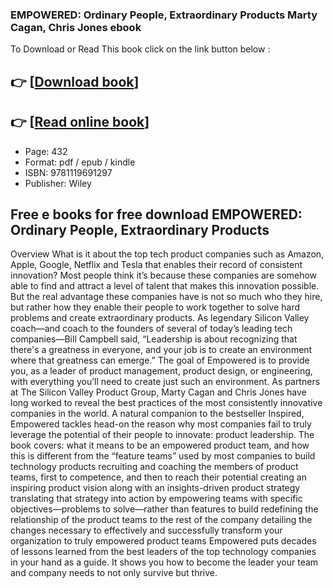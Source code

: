 ### EMPOWERED: Ordinary People, Extraordinary Products Marty Cagan, Chris Jones ebook

To Download or Read This book click on the link button below :

## 👉  [**[Download book](http://get-pdfs.com/download.php?group=book&from=github.com&id=586035&lnk=1079 "Download book")**]

## 👉  [**[Read online book](http://get-pdfs.com/download.php?group=book&from=github.com&id=586035&lnk=1079 "Read online book")**]


* Page: 432
* Format: pdf / epub / kindle
* ISBN: 9781119691297
* Publisher: Wiley



## Free e books for free download EMPOWERED: Ordinary People, Extraordinary Products


Overview
What is it about the top tech product companies such as Amazon, Apple, Google, Netflix and Tesla that enables their record of consistent innovation? Most people think it’s because these companies are somehow able to find and attract a level of talent that makes this innovation possible. But the real advantage these companies have is not so much who they hire, but rather how they enable their people to work together to solve hard problems and create extraordinary products. As legendary Silicon Valley coach—and coach to the founders of several of today’s leading tech companies—Bill Campbell said, “Leadership is about recognizing that there&#039;s a greatness in everyone, and your job is to create an environment where that greatness can emerge.” The goal of Empowered is to provide you, as a leader of product management, product design, or engineering, with everything you’ll need to create just such an environment. As partners at The Silicon Valley Product Group, Marty Cagan and Chris Jones have long worked to reveal the best practices of the most consistently innovative companies in the world. A natural companion to the bestseller Inspired, Empowered tackles head-on the reason why most companies fail to truly leverage the potential of their people to innovate: product leadership. The book covers: what it means to be an empowered product team, and how this is different from the “feature teams” used by most companies to build technology products recruiting and coaching the members of product teams, first to competence, and then to reach their potential creating an inspiring product vision along with an insights-driven product strategy translating that strategy into action by empowering teams with specific objectives—problems to solve—rather than features to build redefining the relationship of the product teams to the rest of the company detailing the changes necessary to effectively and successfully transform your organization to truly empowered product teams Empowered puts decades of lessons learned from the best leaders of the top technology companies in your hand as a guide. It shows you how to become the leader your team and company needs to not only survive but thrive.



